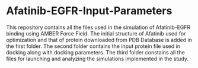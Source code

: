 # Afatinib-EGFR-Input-Parameters
This repository contains all the files used in the simulation of Afatinib-EGFR binding using AMBER Force Field. 
The initial structure of Afatinib used for optimization and that of protein downloaded from PDB Database is added in the first folder.
The second folder contains the input protein file used in docking along with docking parameters.
The third folder constains all the files for launching and analyzing the simulations implemented in the study. 
